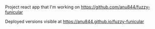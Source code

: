 Project react app that I'm working on https://github.com/anu844/fuzzy-funicular

Deployed versions visible at https://anu844.github.io/fuzzy-funicular
